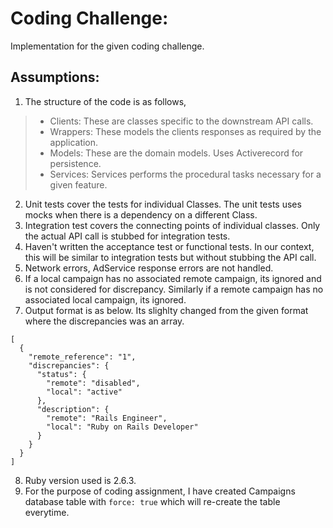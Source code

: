 Coding Challenge:
=================

Implementation for the given coding challenge.

Assumptions:
------------

1. The structure of the code is as follows,
  > * Clients: These are classes specific to the downstream API calls.
  > * Wrappers: These models the clients responses as required by the application.
  > * Models: These are the domain models. Uses Activerecord for persistence.
  > * Services: Services performs the procedural tasks necessary for a given feature. 

2. Unit tests cover the tests for individual Classes. The unit tests uses mocks when there is a dependency on a different Class.
3. Integration test covers the connecting points of individual classes. Only the actual API call is stubbed for integration tests.
4. Haven't written the acceptance test or functional tests. In our context, this will be similar to integration tests but without stubbing the API call.
5. Network errors, AdService response errors are not handled.
6. If a local campaign has no associated remote campaign, its ignored and is not considered for discrepancy. Similarly if a remote campaign has no associated local campaign, its ignored.
7. Output format is as below. Its slighlty changed from the given format where the discrepancies was an array. 
```
[
  {
    "remote_reference": "1",
    "discrepancies": {
      "status": {
        "remote": "disabled",
        "local": "active"
      },
      "description": {
        "remote": "Rails Engineer",
        "local": "Ruby on Rails Developer"
      }
    }
  }
]
```
8. Ruby version used is 2.6.3.
9. For the purpose of coding assignment, I have created Campaigns database table with `force: true` which will re-create the table everytime.